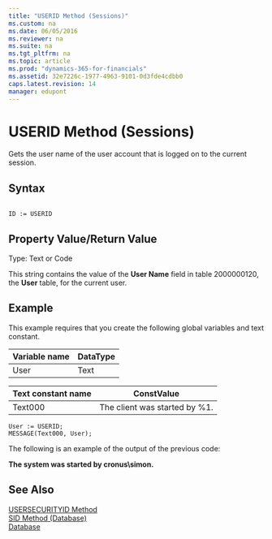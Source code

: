 ```yaml
---
title: "USERID Method (Sessions)"
ms.custom: na
ms.date: 06/05/2016
ms.reviewer: na
ms.suite: na
ms.tgt_pltfrm: na
ms.topic: article
ms.prod: "dynamics-365-for-financials"
ms.assetid: 32e7226c-1977-4963-9101-0d3fde4cdbb0
caps.latest.revision: 14
manager: edupont
---
```

# USERID Method (Sessions)
Gets the user name of the user account that is logged on to the current session.  
  
## Syntax  
  
```  
  
ID := USERID  
```  
  
## Property Value/Return Value  
 Type: Text or Code  
  
 This string contains the value of the **User Name** field in table 2000000120, the **User** table, for the current user.  
  
## Example  
 This example requires that you create the following global variables and text constant.  
  
|Variable name|DataType|  
|-------------------|--------------|  
|User|Text|  
  
|Text constant name|ConstValue|  
|------------------------|----------------|  
|Text000|The client was started by %1.|  
  
```  
User := USERID;  
MESSAGE(Text000, User);  
```  
  
 The following is an example of the output of the previous code:  
  
 **The system was started by cronus\\simon.**  
  
## See Also  
 [USERSECURITYID Method](devenv-USERSECURITYID-Method.md)   
 [SID Method \(Database\)](devenv-SID-Method-Database.md)   
 [Database](Database.md)